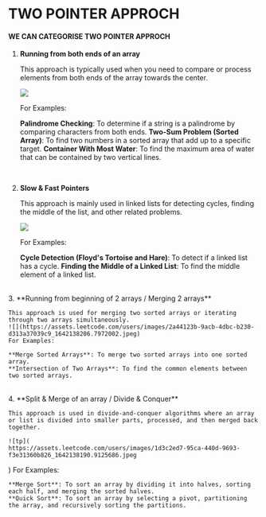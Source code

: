 # TWO POINTER APPROCH

#### WE CAN CATEGORISE TWO POINTER APPROCH 

1. **Running from both ends of an array**

    This approach is typically used when you need to compare or process elements from both ends of the array towards the center.

    ![](https://assets.leetcode.com/users/images/83674944-3be0-4974-b7a8-e59319b896c7_1642138224.1528904.jpeg)

    For Examples:

    **Palindrome Checking**: To determine if a string is a palindrome by comparing characters from both ends.
    **Two-Sum Problem (Sorted Array)**: To find two numbers in a sorted array that add up to a specific target.
    **Container With Most Water**: To find the maximum area of water that can be contained by two vertical lines.
<br>

2. **Slow & Fast Pointers**

    This approach is mainly used in linked lists for detecting cycles, finding the middle of the list, and other related problems.

    ![](https://assets.leetcode.com/users/images/f6ecb6b1-679e-48f9-91b5-de4602436865_1642138215.8872066.jpeg)

    For Examples:

    **Cycle Detection (Floyd's Tortoise and Hare)**: To detect if a linked list has a cycle.
    **Finding the Middle of a Linked List**: To find the middle element of a linked list.
<br>
3. **Running from beginning of 2 arrays / Merging 2 arrays**

    This approach is used for merging two sorted arrays or iterating through two arrays simultaneously.
    ![](https://assets.leetcode.com/users/images/2a44123b-9acb-4dbc-b230-d313a37039c9_1642138206.7972002.jpeg)
    For Examples:

    **Merge Sorted Arrays**: To merge two sorted arrays into one sorted array.
    **Intersection of Two Arrays**: To find the common elements between two sorted arrays.
<br>
4. **Split & Merge of an array / Divide & Conquer**

    This approach is used in divide-and-conquer algorithms where an array or list is divided into smaller parts, processed, and then merged back together.

    ![tp](
    https://assets.leetcode.com/users/images/1d3c2ed7-95ca-440d-9693-f3e31360b826_1642138190.9125686.jpeg
)
    For Examples:

    **Merge Sort**: To sort an array by dividing it into halves, sorting each half, and merging the sorted halves.
    **Quick Sort**: To sort an array by selecting a pivot, partitioning the array, and recursively sorting the partitions.